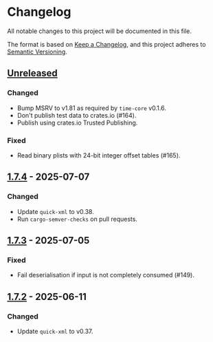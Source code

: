 # Changelog

All notable changes to this project will be documented in this file.

The format is based on [Keep a Changelog](https://keepachangelog.com/en/1.1.0/),
and this project adheres to [Semantic Versioning](https://semver.org/spec/v2.0.0.html).

## [Unreleased]

### Changed
- Bump MSRV to v1.81 as required by `time-core` v0.1.6.
- Don't publish test data to crates.io (#164).
- Publish using crates.io Trusted Publishing.

### Fixed
- Read binary plists with 24-bit integer offset tables (#165).

## [1.7.4] - 2025-07-07

### Changed
- Update `quick-xml` to v0.38.
- Run `cargo-semver-checks` on pull requests.

## [1.7.3] - 2025-07-05

### Fixed
- Fail deserialisation if input is not completely consumed (#149).

## [1.7.2] - 2025-06-11

### Changed
- Update `quick-xml` to v0.37.

[unreleased]: https://github.com/ebarnard/rust-plist/compare/v1.7.4...HEAD
[1.7.4]: https://github.com/ebarnard/rust-plist/compare/v1.7.3...v1.7.4
[1.7.3]: https://github.com/ebarnard/rust-plist/compare/v1.7.2...v1.7.3
[1.7.2]: https://github.com/ebarnard/rust-plist/compare/v1.7.1...v1.7.2
